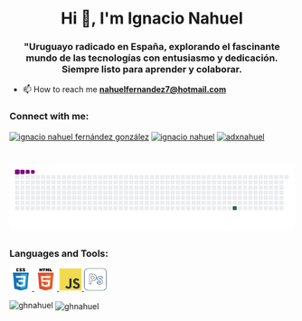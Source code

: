 <h1 align="center">Hi 👋, I'm Ignacio Nahuel</h1>
<h3 align="center">"Uruguayo radicado en España, explorando el fascinante mundo de las tecnologías con entusiasmo y dedicación. Siempre listo para aprender y colaborar.</h3>

- 📫 How to reach me **nahuelfernandez7@hotmail.com**

<h3 align="left">Connect with me:</h3>
<p align="left">
<a href="https://linkedin.com/in/ignacio nahuel fernández gonzález" target="blank"><img align="center" src="https://raw.githubusercontent.com/rahuldkjain/github-profile-readme-generator/master/src/images/icons/Social/linked-in-alt.svg" alt="ignacio nahuel fernández gonzález" height="30" width="40" /></a>
<a href="https://fb.com/ignacio nahuel" target="blank"><img align="center" src="https://raw.githubusercontent.com/rahuldkjain/github-profile-readme-generator/master/src/images/icons/Social/facebook.svg" alt="ignacio nahuel" height="30" width="40" /></a>
<a href="https://instagram.com/adxnahuel" target="blank"><img align="center" src="https://raw.githubusercontent.com/rahuldkjain/github-profile-readme-generator/master/src/images/icons/Social/instagram.svg" alt="adxnahuel" height="30" width="40" /></a>
</p>

# ![snake gif](https://github.com/GHNahuel/GHNahuel/blob/output/github-contribution-grid-snake.gif)
<h3 align="left">Languages and Tools:</h3>
<p align="left"> <a href="https://www.w3schools.com/css/" target="_blank" rel="noreferrer"> <img src="https://raw.githubusercontent.com/devicons/devicon/master/icons/css3/css3-original-wordmark.svg" alt="css3" width="40" height="40"/> </a> <a href="https://www.w3.org/html/" target="_blank" rel="noreferrer"> <img src="https://raw.githubusercontent.com/devicons/devicon/master/icons/html5/html5-original-wordmark.svg" alt="html5" width="40" height="40"/> </a> <a href="https://developer.mozilla.org/en-US/docs/Web/JavaScript" target="_blank" rel="noreferrer"> <img src="https://raw.githubusercontent.com/devicons/devicon/master/icons/javascript/javascript-original.svg" alt="javascript" width="40" height="40"/> </a> <a href="https://www.photoshop.com/en" target="_blank" rel="noreferrer"> <img src="https://raw.githubusercontent.com/devicons/devicon/master/icons/photoshop/photoshop-line.svg" alt="photoshop" width="40" height="40"/> </a> </p>

<p><img align="left" src="https://github-readme-stats.vercel.app/api/top-langs?username=ghnahuel&show_icons=true&locale=en&layout=compact" alt="ghnahuel" /></p>

<p>&nbsp;<img align="center" src="https://github-readme-stats.vercel.app/api?username=ghnahuel&show_icons=true&locale=en" alt="ghnahuel" /></p>
<!--
**GHNahuel/GHNahuel** is a ✨ _special_ ✨ repository because its `README.md` (this file) appears on your GitHub profile.
